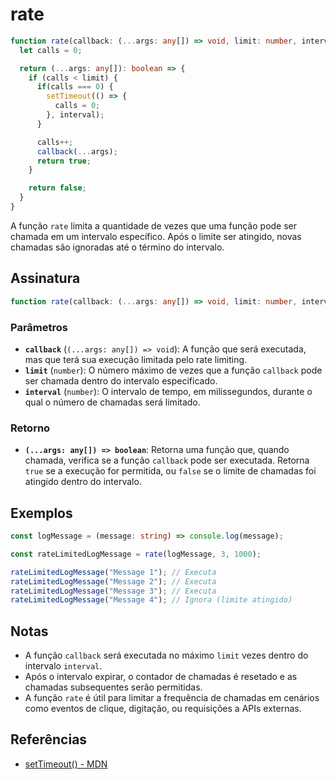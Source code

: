 # rate

```typescript
function rate(callback: (...args: any[]) => void, limit: number, interval: number): (...args: any[]) => boolean {
  let calls = 0;

  return (...args: any[]): boolean => {
    if (calls < limit) {
      if(calls === 0) {
        setTimeout(() => {
          calls = 0;
        }, interval);
      }

      calls++;
      callback(...args);
      return true;
    }

    return false;
  }
}
```

A função `rate` limita a quantidade de vezes que uma função pode ser chamada em um intervalo específico. Após o limite ser atingido, novas chamadas são ignoradas até o término do intervalo.

## Assinatura

```typescript
function rate(callback: (...args: any[]) => void, limit: number, interval: number): (...args: any[]) => boolean;
```

### Parâmetros

- **`callback`** (`(...args: any[]) => void`): A função que será executada, mas que terá sua execução limitada pelo rate limiting.
- **`limit`** (`number`): O número máximo de vezes que a função `callback` pode ser chamada dentro do intervalo especificado.
- **`interval`** (`number`): O intervalo de tempo, em milissegundos, durante o qual o número de chamadas será limitado.

### Retorno

- **`(...args: any[]) => boolean`**: Retorna uma função que, quando chamada, verifica se a função `callback` pode ser executada. Retorna `true` se a execução for permitida, ou `false` se o limite de chamadas foi atingido dentro do intervalo.

## Exemplos

```typescript
const logMessage = (message: string) => console.log(message);

const rateLimitedLogMessage = rate(logMessage, 3, 1000);

rateLimitedLogMessage("Message 1"); // Executa
rateLimitedLogMessage("Message 2"); // Executa
rateLimitedLogMessage("Message 3"); // Executa
rateLimitedLogMessage("Message 4"); // Ignora (limite atingido)
```

## Notas

- A função `callback` será executada no máximo `limit` vezes dentro do intervalo `interval`. 
- Após o intervalo expirar, o contador de chamadas é resetado e as chamadas subsequentes serão permitidas.
- A função `rate` é útil para limitar a frequência de chamadas em cenários como eventos de clique, digitação, ou requisições a APIs externas.

## Referências

- [setTimeout() - MDN](https://developer.mozilla.org/en-US/docs/Web/API/setTimeout)